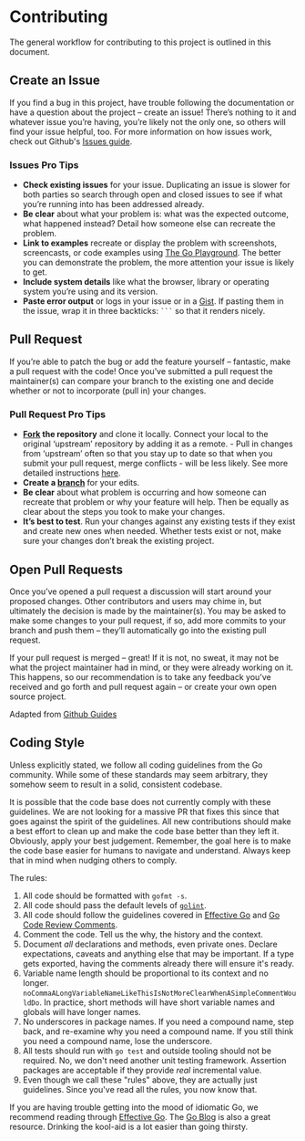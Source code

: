 # Contributing

The general workflow for contributing to this project is outlined in this document.

## Create an Issue

If you find a bug in this project, have trouble following the documentation or have a question about the project – create an issue! There’s nothing to it and whatever issue you’re having, you’re likely not the only one, so others will find your issue helpful, too. For more information on how issues work, check out Github's [Issues guide](http://guides.github.com/features/issues).

### Issues Pro Tips

- **Check existing issues** for your issue. Duplicating an issue is slower for both parties so search through open and closed issues to see if what you’re running into has been addressed already.
- **Be clear** about what your problem is: what was the expected outcome, what happened instead? Detail how someone else can recreate the problem.
- **Link to examples** recreate or display the problem with screenshots, screencasts, or code examples using [The Go Playground](https://play.golang.org). The better you can demonstrate the problem, the more attention your issue is likely to get.
- **Include system details** like what the browser, library or operating system you’re using and its version.
- **Paste error output** or logs in your issue or in a [Gist](http://gist.github.com/). If pasting them in the issue, wrap it in three backticks: ` ``` ` so that it renders nicely.

## Pull Request

If you’re able to patch the bug or add the feature yourself – fantastic, make a pull request with the code! Once you’ve submitted a pull request the maintainer(s) can compare your branch to the existing one and decide whether or not to incorporate (pull in) your changes.

### Pull Request Pro Tips

- **[Fork](http://guides.github.com/activities/forking/) the repository** and clone it locally. Connect your local to the original ‘upstream’ repository by adding it as a remote. - Pull in changes from ‘upstream’ often so that you stay up to date so that when you submit your pull request, merge conflicts - will be less likely. See more detailed instructions [here](https://help.github.com/articles/syncing-a-fork).
- **Create a [branch](http://guides.github.com/introduction/flow/)** for your edits.
- **Be clear** about what problem is occurring and how someone can recreate that problem or why your feature will help. Then be equally as clear about the steps you took to make your changes.
- **It’s best to test**. Run your changes against any existing tests if they exist and create new ones when needed. Whether tests exist or not, make sure your changes don’t break the existing project.

## Open Pull Requests

Once you’ve opened a pull request a discussion will start around your proposed changes. Other contributors and users may chime in, but ultimately the decision is made by the maintainer(s). You may be asked to make some changes to your pull request, if so, add more commits to your branch and push them – they’ll automatically go into the existing pull request.

If your pull request is merged – great! If it is not, no sweat, it may not be what the project maintainer had in mind, or they were already working on it. This happens, so our recommendation is to take any feedback you’ve received and go forth and pull request again – or create your own open source project.

Adapted from [Github Guides](https://guides.github.com/activities/contributing-to-open-source/)

## Coding Style

Unless explicitly stated, we follow all coding guidelines from the Go community. While some of these standards may seem arbitrary, they somehow seem to result in a solid, consistent codebase.

It is possible that the code base does not currently comply with these guidelines. We are not looking for a massive PR that fixes this since that goes against the spirit of the guidelines. All new contributions should make a best effort to clean up and make the code base better than they left it. Obviously, apply your best judgement. Remember, the goal here is to make the code base easier for humans to navigate and understand. Always keep that in mind when nudging others to comply.

The rules:

1. All code should be formatted with `gofmt -s`.
2. All code should pass the default levels of [`golint`](https://github.com/golang/lint).
3. All code should follow the guidelines covered in [Effective Go](http://golang.org/doc/effective_go.html) and [Go Code Review Comments](https://github.com/golang/go/wiki/CodeReviewComments).
4. Comment the code. Tell us the why, the history and the context.
5. Document _all_ declarations and methods, even private ones. Declare expectations, caveats and anything else that may be important. If a type gets exported, having the comments already there will ensure it's ready.
6. Variable name length should be proportional to its context and no longer. `noCommaALongVariableNameLikeThisIsNotMoreClearWhenASimpleCommentWouldDo`. In practice, short methods will have short variable names and globals will have longer names.
7. No underscores in package names. If you need a compound name, step back, and re-examine why you need a compound name. If you still think you need a compound name, lose the underscore.
8. All tests should run with `go test` and outside tooling should not be required. No, we don't need another unit testing framework. Assertion packages are acceptable if they provide _real_ incremental value.
9. Even though we call these "rules" above, they are actually just guidelines. Since you've read all the rules, you now know that.

If you are having trouble getting into the mood of idiomatic Go, we recommend reading through [Effective Go](https://golang.org/doc/effective_go.html). The [Go Blog](https://blog.golang.org) is also a great resource. Drinking the kool-aid is a lot easier than going thirsty.
